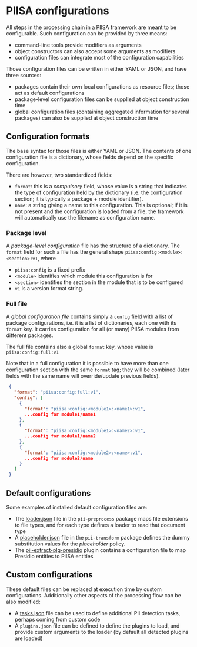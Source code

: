 # PIISA configurations

All steps in the processing chain in a PIISA framework are meant to be
configurable. Such configuration can be provided by three means:
 * command-line tools provide modifiers as arguments
 * object constructors can also accept some arguments as modifiers
 * configuration files can integrate most of the configuration capabilities

Those configuration files can be written in either YAML or JSON, and have
three sources:
 * packages contain their own local configurations as resource files; those act
   as default configurations
 * package-level configuration files can be supplied at object construction time
 * global configuration files (containing aggregated information for several
   packages) can also be supplied at object construction time


## Configuration formats

The base syntax for those files is either YAML or JSON. The contents of one
configuration file is a dictionary, whose fields depend on the specific
configuration.

There are however, two standardized fields:
  * `format`: this is a *compulsory* field, whose value is a string that
    indicates the type of configuration held by the dictionary (i.e. the
    configuration section; it is typically a package + module identifier).
  * `name`: a string giving a name to this configuration. This is optional;
    if it is not present and the configuration is loaded from a file, the
	framework will automatically use the filename as configuration name.


### Package level

A _package-level configuration_ file has the structure of a dictionary. The
`format` field for such a file has the general shape 
`piisa:config:<module>:<section>:v1`, where
 * `piisa:config` is a fixed prefix
 * `<module>` identifies which module this configuration is for
 * `<section>` identifies the section in the module that is to be configured
 * `v1` is a version format string.

   
### Full file

A _global configuration file_ contains simply a `config` field with a list
of package configurations, i.e. it is a list of dictionaries, each one with its
`format` key. It carries configuration for all (or many) PIISA modules from
different packages.

The full file contains also a global `format` key, whose value is
`piisa:config:full:v1`

Note that in a full configuration it is possible to have more than one
configuration section with the same `format` tag; they will be combined (later
fields with the same name will override/update previous fields).


```JSON
 {
   "format": "piisa:config:full:v1",
   "config": [
     {
       "format": "piisa:config:<module1>:<name1>:v1",
       ...config for module1/name1
     },
	 {
       "format": "piisa:config:<module1>:<name2>:v1",
       ...config for module1/name2
     },
	 {
       "format": "piisa:config:<module2>:<name>:v1",
       ...config for module2/name
     }
   ]
 }
```



## Default configurations

Some examples of installed default configuration files are:
* The [loader.json] file in the `pii-preprocess` package maps file extensions
  to file types, and for each type defines a loader to read that document type
* A [placeholder.json] file in the `pii-transform` package defines the dummy
  substitution values for the _placeholder_ policy.
* The [pii-extract-plg-presidio] plugin contains a configuration file to map
  Presidio entities to PIISA entities


## Custom configurations

These default files can be replaced at execution time by custom configurations.
Additionally other aspects of the processing flow can be also modified:
* A [tasks.json] file can be used to define additional PII detection tasks, perhaps coming from custom code
* A `plugins.json` file can be defined to define the plugins to load, and provide custom arguments to the loader (by default all detected plugins are loaded)


[loader.json]: https://github.com/piisa/pii-preprocess/blob/main/src/pii_preprocess/resources/doc-loader.json
[placeholder.json]: https://github.com/piisa/pii-transform/blob/main/src/pii_transform/resources/placeholder.json
[tasks.json]: https://github.com/piisa/pii-extract-base/blob/main/test/data/tasklist-example.json
[pii-extract-plg-presidio]: https://github.com/piisa/pii-extract-plg-presidio/blob/main/src/pii_extract_plg_presidio/resources/plugin-config.json
